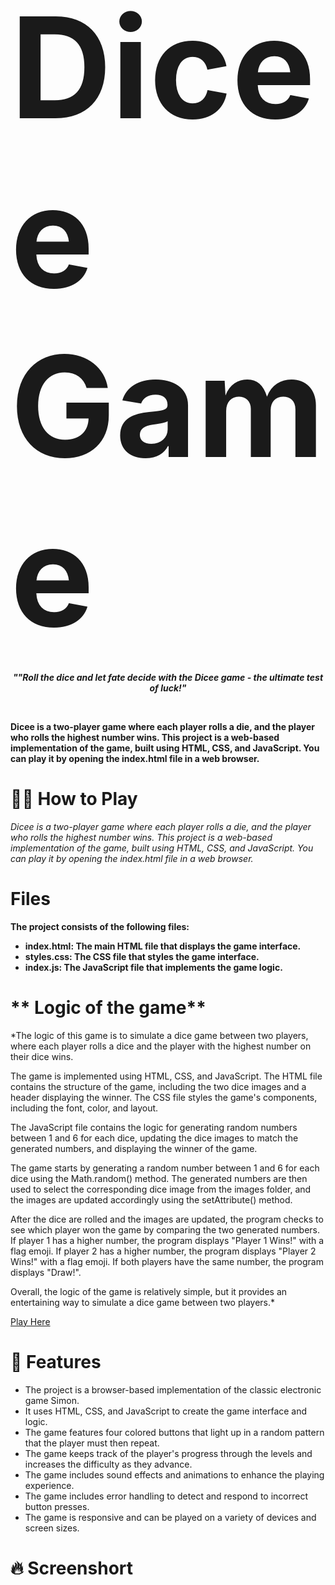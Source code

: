 # <span style="font-size:800%; font-weight:bold">Dicee Game</span>

***<p align="center" style="font-size: 100%">""Roll the dice and let fate decide with the Dicee game - the ultimate test of luck!"</p>***
<br>


**Dicee is a two-player game where each player rolls a die, and the player who rolls the highest number wins. This project is a web-based implementation of the game, built using HTML, CSS, and JavaScript. You can play it by opening the index.html file in a web browser.**

# :woman_shrugging: **How to Play**
 *Dicee is a two-player game where each player rolls a die, and the player who rolls the highest number wins. This project is a web-based implementation of the game, built using HTML, CSS, and JavaScript. You can play it by opening the index.html file in a web browser.*
# **Files**
**The project consists of the following files:**<br>
* **index.html: The main HTML file that displays the game interface.** <br>
* **styles.css: The CSS file that styles the game interface.** <br>
* **index.js: The JavaScript file that implements the game logic.**

# ** Logic of the game**
*The logic of this game is to simulate a dice game between two players, where each player rolls a dice and the player with the highest number on their dice wins.

The game is implemented using HTML, CSS, and JavaScript. The HTML file contains the structure of the game, including the two dice images and a header displaying the winner. The CSS file styles the game's components, including the font, color, and layout.

The JavaScript file contains the logic for generating random numbers between 1 and 6 for each dice, updating the dice images to match the generated numbers, and displaying the winner of the game.

The game starts by generating a random number between 1 and 6 for each dice using the Math.random() method. The generated numbers are then used to select the corresponding dice image from the images folder, and the images are updated accordingly using the setAttribute() method.

After the dice are rolled and the images are updated, the program checks to see which player won the game by comparing the two generated numbers. If player 1 has a higher number, the program displays "Player 1 Wins!" with a flag emoji. If player 2 has a higher number, the program displays "Player 2 Wins!" with a flag emoji. If both players have the same number, the program displays "Draw!".

Overall, the logic of the game is relatively simple, but it provides an entertaining way to simulate a dice game between two players.*

[Play Here](file:///C:/Users/Hp/OneDrive/Desktop/Simon%20Game%20Challenge%20Step%201%20Answer/index.html)

# :rocket: **Features**

* The project is a browser-based implementation of the classic electronic game Simon.<br>
* It uses HTML, CSS, and JavaScript to create the game interface and logic.<br>
* The game features four colored buttons that light up in a random pattern that the player must then repeat.<br>
* The game keeps track of the player's progress through the levels and increases the difficulty as they advance.<br>
* The game includes sound effects and animations to enhance the playing experience.<br>
* The game includes error handling to detect and respond to incorrect button presses.<br>
* The game is responsive and can be played on a variety of devices and screen sizes.<br>

# :fire: **Screenshort**
